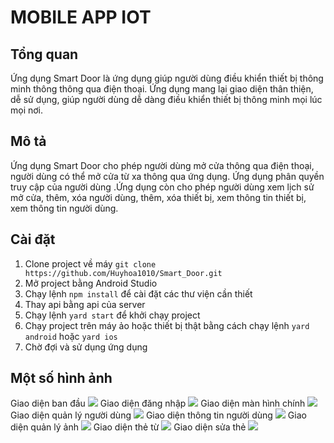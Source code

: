 # MOBILE APP IOT

## Tổng quan

Ứng dụng Smart Door là ứng dụng giúp người dùng điều khiển thiết bị thông minh thông thông qua điện thoại. Ứng dụng mang lại giao diện thân thiện, dễ sử dụng, giúp người dùng dễ dàng điều khiển thiết bị thông minh mọi lúc mọi nơi.


## Mô tả

Ứng dụng Smart Door cho phép người dùng mở cửa thông qua điện thoại, người dùng có thể mở cửa từ xa thông qua ứng dụng. Ứng dụng phân quyền truy cập của người dùng .Ứng dụng còn cho phép người dùng xem lịch sử mở cửa, thêm, xóa người dùng, thêm, xóa thiết bị, xem thông tin thiết bị, xem thông tin người dùng.

## Cài đặt

1. Clone project về máy `git clone https://github.com/Huyhoa1010/Smart_Door.git`
2. Mở project bằng Android Studio
3. Chạy lệnh `npm install` để cài đặt các thư viện cần thiết
4. Thay api bằng api của server
4. Chạy lệnh `yard start` để khởi chạy project
3. Chạy project trên máy ảo hoặc thiết bị thật bằng cách chạy lệnh `yard android` hoặc `yard ios`
4. Chờ đợi và sử dụng ứng dụng

## Một số hình ảnh

Giao diện ban đầu
![](./bandau.jpg)
Giao diện đăng nhập
![](./login.jpg)
Giao diện màn hình chính
![](./mainscreen.jpg)
Giao diện quản lý người dùng
![](./quanlynguoidung.jpg)
Giao diện thông tin người dùng
![](./updateprofile.jpg)
Giao diện quản lý ảnh
![](./chupanh.jpg)
Giao diện thẻ từ
![](./quanlythe.jpg)
Giao diện sửa thẻ
![](./suathe.jpg)


